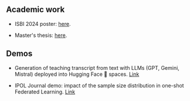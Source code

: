 ## Academic work

- ISBI 2024 poster: <a href="./static/assets/isbi_2024_poster.pdf" target="_blank" rel="noopener noreferrer">here</a>.

- Master's thesis: <a href="./static/assets/master_thesis.pdf" target="_blank" rel="noopener noreferrer">here</a>.

## Demos

- Generation of teaching transcript from text with LLMs (GPT, Gemini, Mistral) deployed into Hugging Face 🤗 spaces. [Link](https://huggingface.co/spaces/gonzaq/gen-transcrip-transf)

- IPOL Journal demo: impact of the sample size distribution in one-shot Federated Learning. [Link](https://www.ipol.im/)